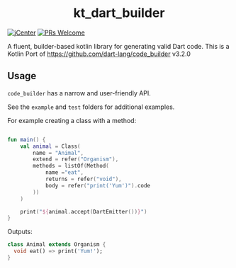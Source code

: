 <h1 align="center">kt_dart_builder </h1>

[![jCenter](https://img.shields.io/badge/Apache-2.0-green.svg
)](https://github.com/Foso/KotlinReactNativeMpp/blob/master/LICENSE)
[![PRs Welcome](https://img.shields.io/badge/PRs-welcome-brightgreen.svg?style=flat-square)](http://makeapullrequest.com)

A fluent, builder-based kotlin library for generating valid Dart code.
This is a Kotlin Port of https://github.com/dart-lang/code_builder v3.2.0



## Usage

`code_builder` has a narrow and user-friendly API.

See the `example` and `test` folders for additional examples.

For example creating a class with a method:

```kotlin

fun main() {
    val animal = Class(
        name = "Animal",
        extend = refer("Organism"),
        methods = listOf(Method(
            name ="eat",
            returns = refer("void"),
            body = refer("print('Yum')").code
        ))
    )

    print("${animal.accept(DartEmitter())}")
}
```

Outputs:
```dart
class Animal extends Organism {
  void eat() => print('Yum!');
}
```
